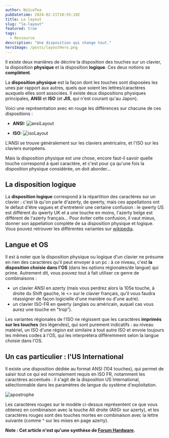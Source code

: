 ```yaml
---
author: No1ceTea
pubDatetime: 2024-02-21T10:55:19Z
title: Le layout
slug: "le-layout"
featured: true
tags:
  - Ressource
description: "Une disposition qui change tout."
heroImage: /posts/layoutHero.png
---
```


Il existe deux manières de décrire la disposition des touches sur un clavier, la disposition **physique** et la disposition **logique**. Ces deux notions se **complètent**.

La **disposition physique** est la façon dont les touches sont disposées les unes par rapport aux autres, quels que soient les lettres/caractères auxquels elles sont associées. Il existe deux dispositions physiques principales, **ANSI** et **ISO** (et **JIS**, qui n'est courant qu'au Japon).

Voici une représentation avec en rouge les différences sur chacune de ces dispositions :

- **ANSI:**
  ![ansiLayout](/posts/ansiLayout.png)

- **ISO:**
  ![isoLayout](/posts/isoLayout.png)

L'ANSI se trouve généralement sur les claviers américains, et l'ISO sur les claviers européens.

Mais la disposition physique est une chose, encore faut-il savoir quelle touche correspond à quel caractère, et c'est pour ça qu'une fois la disposition physique considérée, on doit aborder...

## La disposition logique

La **disposition logique** correspond à la répartition des caractères sur un clavier : c'est là qu'on parle d'azerty, de qwerty, mais ces appellations ont le défaut d'être vagues et d'entretenir une certaine confusion : le qwerty US est différent du qwerty UK et a une touche en moins, l'azerty belge est différent de l'azerty français... Pour éviter cette confusion, il vaut mieux,
donner son appellation complète de sa disposition physique et logique.
Vous pouvez retrouver les différentes variantes sur [wikipedia](http://en.wikipedia.org/wiki/Keyboard_layout#QWERTY-based_layouts_for_Latin_script).

## Langue et OS

Il est à noter que la disposition physique ou logique d'un clavier ne présume en rien des caractères qu'il peut envoyer à un pc : à ce niveau, c'est **la disposition choisie dans l'OS** (dans les options régionales/de langue) qui prime. Autrement dit, vous pouvez tout à fait utiliser ce genre de combinaisons :

- un clavier ANSI en azerty (mais vous perdrez alors la 105e touche, à droite du Shift gauche, le <> sur le clavier français, qu'il vous faudra réassigner de façon logicielle d'une manière ou d'une autre).
- un clavier ISO-FR en qwerty (anglais ou américain, auquel cas vous aurez une touche en "trop").

Les variantes régionales de l'ISO ne régissent que les caractères **imprimés sur les touches** (les légendes), qui sont purement indicatifs : au niveau matériel, un ISO d'une région est similaire à tout autre ISO et envoie toujours les mêmes codes à l'OS, qui les interprétera différemment selon la langue choisie dans l'OS.

## Un cas particulier : l'US International

Il existe une disposition dédiée au format ANSI (104 touches), qui permet de saisir tout ce qui est normalement requis en ISO FR, notamment les caractères accentués : il s'agit de la disposition US International, sélectionnable dans les paramètres de langue du système d'exploitation.

![apostrophe](/posts/apostrophe.png)

Les caractères rouges sur le modèle ci-dessus représentent ce que vous obtenez en combinaison avec la touche Alt droite (AltGr sur azerty), et les caractères rouges sont des touches mortes en combinaison avec la lettre suivante (comme ^ sur les mises en page azerty).

**Note : Cet article n'est qu'une synthèse de [Forum Hardware](https://forum.hardware.fr/hfr/HardwarePeripheriques/Clavier-Souris/unique-claviers-mecaniques-sujet_6902_1.htm).**
